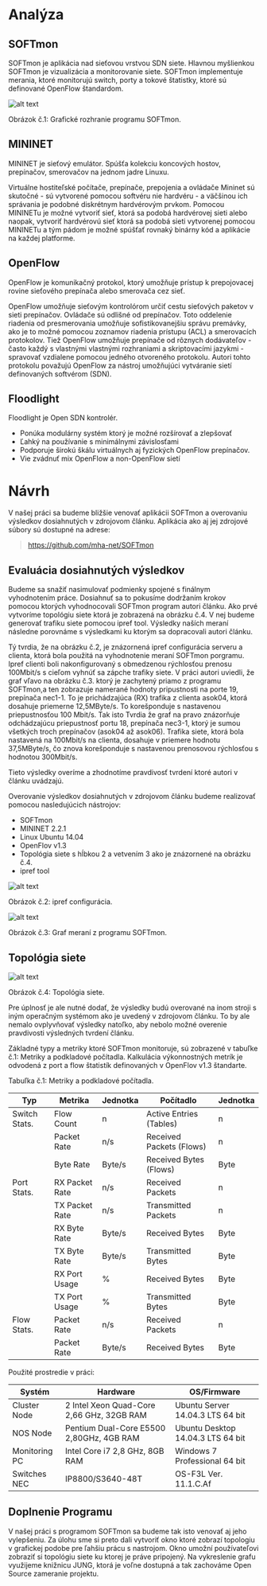 # Analýza

## SOFTmon

SOFTmon je aplikácia nad sieťovou vrstvou SDN siete. Hlavnou myšlienkou SOFTmon je vizualizácia a monitorovanie siete. SOFTmon implementuje merania, ktoré monitorujú switch, porty a tokové štatistky, ktoré sú definované OpenFlow štandardom.

![alt text](SOFTmon_screen.png)

Obrázok č.1: Grafické rozhranie programu SOFTmon.

## MININET

MININET je sieťový emulátor. Spúšťa kolekciu koncových hostov, prepínačov, smerovačov na jednom jadre Linuxu.

Virtuálne hostiteľské počítače, prepínače, prepojenia a ovládače Mininet sú skutočné - sú vytvorené pomocou softvéru nie hardvéru - a väčšinou ich správania je podobné diskrétnym hardvérovým prvkom. Pomocou MININETu je možné vytvoriť sieť, ktorá sa podobá hardvérovej sieti alebo naopak, vytvoriť hardvérovú sieť ktorá sa podobá sieti vytvorenej pomocou MININETu a tým pádom je možné spúšťať rovnaký binárny kód a aplikácie na každej platforme.

## OpenFlow

OpenFlow je komunikačný protokol, ktorý umožňuje prístup k prepojovacej rovine sieťového prepínača alebo smerovača cez sieť.

OpenFlow umožňuje sieťovým kontrolórom určiť cestu sieťových paketov v sieti prepínačov. Ovládače sú odlišné od prepínačov. Toto oddelenie riadenia od presmerovania umožňuje sofistikovanejšiu správu premávky, ako je to možné pomocou zoznamov riadenia prístupu (ACL) a smerovacích protokolov. Tiež OpenFlow umožňuje prepínače od rôznych dodávateľov - často každý s vlastnými vlastnými rozhraniami a skriptovacími jazykmi - spravovať vzdialene pomocou jedného otvoreného protokolu. Autori tohto protokolu považujú OpenFlow za nástroj umožňujúci vytváranie sietí definovaných softvérom (SDN).


## Floodlight

Floodlight je Open SDN kontrolér.

* Ponúka modulárny systém ktorý je možné rozšírovať a zlepšovať
* Ľahký na používanie s minimálnymi závislosťami 
* Podporuje širokú škálu virtuálnych aj fyzických OpenFlow prepínačov. 
* Vie zvádnuť mix OpenFlow a non-OpenFlow sietí



# Návrh

V našej práci sa budeme bližšie venovať aplikácii SOFTmon a overovaniu výsledkov dosiahnutých v zdrojovom článku. Aplikácia ako aj jej zdrojové súbory sú dostupné na adrese:
>https://github.com/mha-net/SOFTmon





## Evaluácia dosiahnutých výsledkov

Budeme sa snažiť nasimulovať podmienky spojené s finálnym vyhodnotením práce. Dosiahnuť sa to pokusíme dodržaním krokov pomocou ktorých vyhodnocovali SOFTmon program autori článku. Ako prvé vytvoríme topológiu siete ktorá je zobrazená na obrázku č.4. V nej budeme generovať trafiku siete pomocou ipref tool. Výsledky naších meraní následne porovnáme s výsledkami ku ktorým sa dopracovali autori článku. 

Tý tvrdia, že na obrázku č.2, je znázornená ipref configurácia serveru a clienta, ktorá bola použitá na vyhodnotenie meraní SOFTmon porgramu. Ipref clienti  boli nakonfigurovaný s obmedzenou rýchlosťou prenosu 100Mbit/s s cieľom vyhnúť sa zápche trafiky siete. 
V práci autori uviedli, že graf vľavo na obrázku č.3. ktorý je zachytený priamo z programu SOFTmon,a ten zobrazuje namerané hodnoty pripustnosti na porte 19, prepínača nec1-1. To je prichádzajúca (RX) trafika z clienta asok04, ktorá dosahuje priemerne 12,5MByte/s. To korešponduje s nastavenou priepustnosťou 100 Mbit/s. Tak isto Tvrdia že graf na pravo znázorňuje odchádzajúcu priepustnosť portu 18, prepínača nec3-1, ktorý je sumou všetkých troch prepínačov (asok04 až asok06). Trafika siete, ktorá bola nastavená na 100Mbit/s na clienta, dosahuje v priemere hodnotu 37,5MByte/s, čo znova korešponduje s nastavenou prenosovou rýchlosťou s hodnotou 300Mbit/s.

Tieto výsledky overíme a zhodnotíme pravdivosť tvrdení ktoré autori v článku uvádzajú.

Overovanie výsledkov dosiahnutých v zdrojovom článku budeme realizovať pomocou nasledujúcich nástrojov:

* SOFTmon
* MININET 2.2.1
* Linux Ubuntu 14.04
* OpenFlov v1.3
* Topológia siete s hĺbkou 2 a vetvením 3 ako je znázornené na obrázku č.4.
* ipref tool



![alt text](ipref_conf.png)

Obrázok č.2: ipref configurácia.

![alt text](graf.png)

Obrázok č.3: Graf  meraní z programu SOFTmon.


## Topológia siete

![alt text](topologia_siete.png)

Obrázok č.4: Topológia siete.

Pre úplnosť je ale nutné dodať, že výsledky budú overované na inom stroji s iným operačným systémom ako je uvedený v zdrojovom článku. To by ale nemalo ovplyvňovať výsledky natoľko, aby nebolo možné overenie pravdivosti výsledných tvrdení článku.

Základné typy a metriky ktoré SOFTmon monitoruje, sú zobrazené v tabuľke č.1: Metriky a podkladové počítadla. Kalkulácia výkonnostných metrík je odvodená z port a flow štatistík definovaných v OpenFlov v1.3 štandarte.

Tabuľka č.1: Metriky a podkladové počítadla.

Typ | Metrika | Jednotka | Počítadlo | Jednotka
----|---------|----------|-----------|---------
Switch Stats. |Flow Count | n | Active Entries (Tables) |n 
                | Packet Rate | n/s | Received Packets (Flows) | n
                | Byte Rate | Byte/s | Received Bytes (Flows) |Byte
Port Stats.     | RX Packet Rate | n/s | Received Packets | n
                | TX Packet Rate | n/s | Transmitted Packets | n
                | RX Byte Rate | Byte/s | Received Bytes | Byte
                | TX Byte Rate | Byte/s | Transmitted Bytes | Byte
                | RX Port Usage | % | Received Bytes | Byte
                | TX Port Usage | % | Transmitted Bytes | Byte
Flow Stats.     | Packet Rate | n/s | Received Packets | n
                | Packet Rate | Byte/s | Received Bytes | Byte







Použité prostredie v práci:

Systém | Hardware | OS/Firmware
-------|----------|-----------
Cluster Node | 2 Intel Xeon Quad-Core 2,66 GHz, 32GB RAM | Ubuntu Server 14.04.3 LTS 64 bit
NOS Node | Pentium Dual-Core E5500 2,80GHz, 4GB RAM | Ubuntu Desktop 14.04.3 LTS 64 bit
Monitoring PC | Intel Core i7 2,8 GHz, 8GB RAM | Windows 7 Professional 64 bit
Switches NEC | IP8800/S3640-48T | OS-F3L Ver. 11.1.C.Af

## Doplnenie Programu

V našej práci s programom SOFTmon sa budeme tak isto venovať aj jeho vylepšeniu. Za úlohu sme si preto dali vytvoriť okno ktoré zobrazí topologiu v grafickej podobe pre ľahšiu prácu s nastrojom. Okno umožní používateľovi zobraziť si topológiu siete ku ktorej je práve pripojený. Na vykreslenie grafu využijeme knižnicu JUNG, ktorá je voľne dostupná a tak zachováme Open Source zameranie projektu.